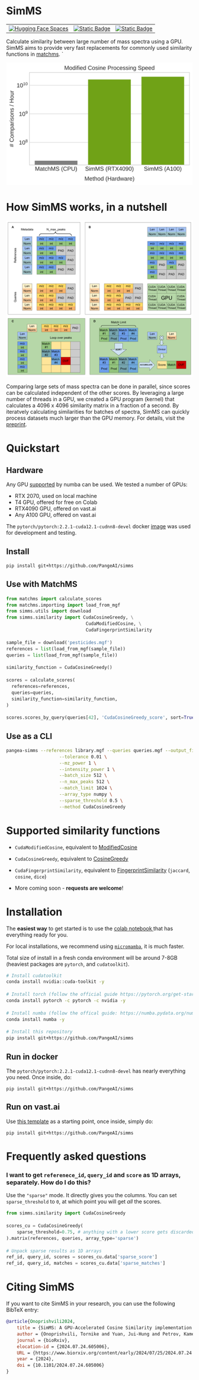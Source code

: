 
# SimMS

<table>
<tr>
  <!-- Disable huggingface space until there's any demand -->
  <td>
    <a href="https://huggingface.co/spaces/TornikeO/simms" rel="nofollow"><img src="https://img.shields.io/badge/%F0%9F%A4%97%20Spaces-Demo-blue" alt="Hugging Face Spaces" style="max-width: 100%;"></a>
  </td>
  <!-- Needs an update -->
  <!-- <td>
    <a target="_blank" href="https://colab.research.google.com/drive/1ppcCy5gTWUaOQdnH4eXqyEn2hBaQRolR?usp=sharing">
      <img alt="Static Badge" src="https://img.shields.io/badge/colab-quickstart-blue?logo=googlecolab">
    </a>
  </td> -->
  <td>
    <a target="_blank" href="https://colab.research.google.com/github/PangeAI/simms/blob/main/notebooks/samples/colab_tutorial_pesticide.ipynb">
      <img alt="Static Badge" src="https://img.shields.io/badge/colab-quickstart-blue?logo=googlecolab">
    </a>
  </td>
  <td>
    <a target="_blank" href="https://colab.research.google.com/github/PangeAI/simms/blob/main/notebooks/samples/upload_your_own_mgf.ipynb">
      <img alt="Static Badge" src="https://img.shields.io/badge/colab-upload_your_mgf-blue?logo=googlecolab">
    </a>
  </td>
</tr>
</table>

Calculate similarity between large number of mass spectra using a GPU. SimMS aims to provide very fast replacements for commonly used similarity functions in [matchms](https://github.com/matchms/matchms/).
`
<div style='text-align:center'>
  
  ![img](./assets/perf_speedup.svg)
  
</div>


# How SimMS works, in a nutshell

![alt text](assets/visual_guide.png)

Comparing large sets of mass spectra can be done in parallel, since scores can be calculated independent of the other scores. By leveraging a large number of threads in a GPU, we created a GPU program (kernel) that calculates a 4096 x 4096 similarity matrix in a fraction of a second. By iteratvely calculating similarities for batches of spectra, SimMS can quickly process datasets much larger than the GPU memory. For details, visit the [preprint](https://www.biorxiv.org/content/biorxiv/early/2024/07/25/2024.07.24.605006.full.pdf).

# Quickstart

## Hardware

Any GPU [supported](https://numba.pydata.org/numba-doc/dev/cuda/overview.html#requirements) by numba can be used. We tested a number of GPUs:

- RTX 2070, used on local machine
- T4 GPU, offered for free on Colab
- RTX4090 GPU, offered on vast.ai
- Any A100 GPU, offered on vast.ai

The `pytorch/pytorch:2.2.1-cuda12.1-cudnn8-devel` docker [image](https://hub.docker.com/layers/pytorch/pytorch/2.2.1-cuda12.1-cudnn8-devel/images/sha256-42204bca460bb77cbd524577618e1723ad474e5d77cc51f94037fffbc2c88c6f?context=explore) was used for development and testing. 

## Install
```bash
pip install git+https://github.com/PangeAI/simms
```

## Use with MatchMS

```py
from matchms import calculate_scores
from matchms.importing import load_from_mgf
from simms.utils import download
from simms.similarity import CudaCosineGreedy, \
                              CudaModifiedCosine, \
                              CudaFingerprintSimilarity

sample_file = download('pesticides.mgf')
references = list(load_from_mgf(sample_file))
queries = list(load_from_mgf(sample_file))

similarity_function = CudaCosineGreedy()

scores = calculate_scores( 
  references=references,
  queries=queries,
  similarity_function=similarity_function, 
)

scores.scores_by_query(queries[42], 'CudaCosineGreedy_score', sort=True)
```

## Use as a CLI

```sh
pangea-simms --references library.mgf --queries queries.mgf --output_file scores.pickle \
                    --tolerance 0.01 \
                    --mz_power 1 \
                    --intensity_power 1 \
                    --batch_size 512 \
                    --n_max_peaks 512 \
                    --match_limit 1024 \
                    --array_type numpy \
                    --sparse_threshold 0.5 \
                    --method CudaCosineGreedy
```

# Supported similarity functions

- `CudaModifiedCosine`, equivalent to [ModifiedCosine](https://matchms.readthedocs.io/en/latest/api/matchms.similarity.ModifiedCosine.html)
- `CudaCosineGreedy`, equivalent to [CosineGreedy](https://matchms.readthedocs.io/en/latest/_modules/matchms/similarity/CosineGreedy.html)
- `CudaFingerprintSimilarity`, equivalent to [FingerprintSimilarity](https://matchms.readthedocs.io/en/latest/_modules/matchms/similarity/FingerprintSimilarity.html) (`jaccard`, `cosine`, `dice`)

- More coming soon - **requests are welcome**!


# Installation
The **easiest way** to get started is to use the <a target="_blank" href="https://colab.research.google.com/github/PangeAI/simms/blob/main/notebooks/samples/colab_tutorial_pesticide.ipynb">colab notebook
</a>  that has everything ready for you.

For local installations, we recommend using [`micromamba`](https://mamba.readthedocs.io/en/latest/installation/micromamba-installation.html), it is much faster. 

Total size of install in a fresh conda environment will be around 7-8GB (heaviest packages are `pytorch`, and `cudatoolkit`).

```bash
# Install cudatoolkit
conda install nvidia::cuda-toolkit -y

# Install torch (follow the official guide https://pytorch.org/get-started/locally/#start-locally)
conda install pytorch -c pytorch -c nvidia -y

# Install numba (follow the offical guide: https://numba.pydata.org/numba-doc/latest/user/installing.html#installing-using-conda-on-x86-x86-64-power-platforms)
conda install numba -y

# Install this repository
pip install git+https://github.com/PangeAI/simms
```

## Run in docker

The `pytorch/pytorch:2.2.1-cuda12.1-cudnn8-devel` has nearly everything you need. Once inside, do:

```
pip install git+https://github.com/PangeAI/simms
```

## Run on vast.ai

Use [this template](https://cloud.vast.ai/?ref_id=51575&template_id=f45f6048db515291bda978a34e908d09) as a starting point, once inside, simply do:

```
pip install git+https://github.com/PangeAI/simms
```

# Frequently asked questions

### I want to get `referenece_id`, `query_id` and `score` as 1D arrays, separately. How do I do this?

Use the `"sparse"` mode. It directly gives you the columns. You can set `sparse_threshold` to `0`, at which point you will get *all* the scores.

```py
from simms.similarity import CudaCosineGreedy

scores_cu = CudaCosineGreedy(
    sparse_threshold=0.75, # anything with a lower score gets discarded
).matrix(references, queries, array_type='sparse')

# Unpack sparse results as 1D arrays
ref_id, query_id, scores = scores_cu.data['sparse_score']
ref_id, query_id, matches = scores_cu.data['sparse_matches']
```


# Citing SimMS  

If you want to cite SimMS in your research, you can use the following BibTeX entry:

```bibtex
@article{Onoprishvili2024,
	title = {SimMS: A GPU-Accelerated Cosine Similarity implementation for Tandem Mass Spectrometry},
	author = {Onoprishvili, Tornike and Yuan, Jui-Hung and Petrov, Kamen and Ingalalli, Vijay and Khederlarian, Lila and Leuchtenmuller, Niklas and Chandra, Sona and Duarte, Aurelien and Bender, Andreas and Gloaguen, Yoann},
	journal = {bioRxiv},
	elocation-id = {2024.07.24.605006},
	URL = {https://www.biorxiv.org/content/early/2024/07/25/2024.07.24.605006},
	year = {2024},
	doi = {10.1101/2024.07.24.605006}
}
```